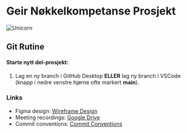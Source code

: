 # Geir Nøkkelkompetanse Prosjekt
![Unicorn](https://media.tenor.com/PACwYlxfuK4AAAAM/unicorn-happy.gif)

## Git Rutine

#### Starte nytt del-prosjekt:
1. Lag en ny branch i GitHub Desktop **ELLER** lag ny branch i VSCode (knapp i nedre venstre hjørne ofte markert __main__).

### Links
- Figma design: [Wireframe Design](https://www.figma.com/file/UFpxEF41wAbzKmsv7U8VQ7/DESIGN_FORSLAG_TIL_GEIR?t=q47PgzgDWi82nMJg-0)
- Meeting recordings: [Google Drive](https://drive.google.com/drive/folders/1p2qJgezziNBu5TW6B6Taq-q_Fli1rB-G?usp=sharing)
- Commit conventions: [Commit Conventions](https://www.conventionalcommits.org/en/v1.0.0/)
